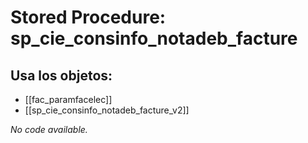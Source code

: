 # Stored Procedure: sp_cie_consinfo_notadeb_facture

## Usa los objetos:
- [[fac_paramfacelec]]
- [[sp_cie_consinfo_notadeb_facture_v2]]

*No code available.*
